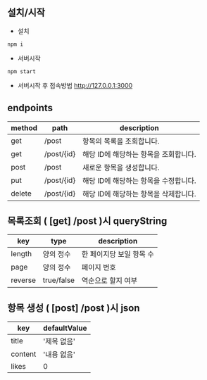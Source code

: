 ## 설치/시작

- 설치
```
npm i
```
- 서버시작
```
npm start
```
- 서버시작 후 접속방법
http://127.0.0.1:3000

## endpoints

| method | path       | description                           |
|--------|------------|---------------------------------------|
| get    | /post      | 항목의 목록을 조회합니다.             |
| get    | /post/{id} | 해당 ID에 해당하는 항목을 조회합니다. |
| post   | /post      | 새로운 항목을 생성합니다.             |
| put    | /post/{id} | 해당 ID에 해당하는 항목을 수정합니다. |
| delete | /post/{id} | 해당 ID에 해당하는 항목을 삭제합니다. |

## 목록조회 ( [get] /post )시 queryString

| key     | type       | description              |
|---------|------------|--------------------------|
| length  | 양의 정수  | 한 페이지당 보일 항목 수 |
| page    | 양의 정수  | 페이지 번호              |
| reverse | true/false | 역순으로 할지 여부       |

## 항목 생성 ( [post] /post )시 json

| key     | defaultValue |
|---------|--------------|
| title   | '제목 없음'  |
| content | '내용 없음'  |
| likes   | 0          |